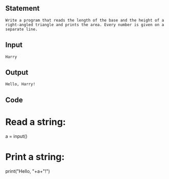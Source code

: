## Statement
```
Write a program that reads the length of the base and the height of a right-angled triangle and prints the area. Every number is given on a separate line.
```
## Input
```
Harry
```
## Output
```
Hello, Harry!
```
## Code
# Read a string:
a = input()

# Print a string:
print("Hello, "+a+"!")
